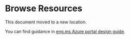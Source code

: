 ﻿# Browse Resources

This document moved to a new location. 

You can find guidance in  [eng.ms Azure portal design guide](https://aka.ms/portalfx/design).